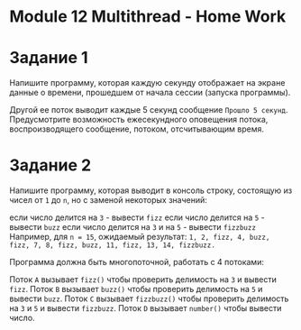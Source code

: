 # Module 12 Multithread - Home Work

# Задание 1

Напишите программу, которая каждую секунду отображает на экране данные о времени, прошедшем от начала сессии (запуска программы).

Другой ее поток выводит каждые 5 секунд сообщение `Прошло 5 секунд`. Предусмотрите возможность ежесекундного оповещения потока, воспроизводящего сообщение, потоком, отсчитывающим время.

# Задание 2

Напишите программу, которая выводит в консоль строку, состоящую из чисел от `1` до `n`, но с заменой некоторых значений:

если число делится на `3` - вывести `fizz`
если число делится на `5` - вывести `buzz`
если число делится на `3` и на `5` - вывести `fizzbuzz`
Например, для `n = 15`, ожидаемый результат:
`1, 2, fizz, 4, buzz, fizz, 7, 8, fizz, buzz, 11, fizz, 13, 14, fizzbuzz.`

Программа должна быть многопоточной, работать с 4 потоками:

Поток `A` вызывает `fizz()` чтобы проверить делимость на `3` и вывести `fizz`.
Поток `B` вызывает `buzz()` чтобы проверить делимость на `5` и вывести `buzz`.
Поток `C` вызывает `fizzbuzz()` чтобы проверить делимость на `3` и `5` и вывести `fizzbuzz`.
Поток `D` вызывает `number()` чтобы вывести число.